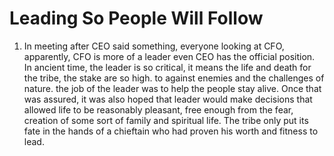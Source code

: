 # Leading So People Will Follow

1. In meeting after CEO said something, everyone looking at CFO, apparently, CFO is more of a leader even CEO has the official position. In ancient time, the leader is so critical, it means the life and death for the tribe, the stake are so high. to against enemies and the challenges of nature. the job of the leader was to help the people stay alive.  Once that was assured, it was also hoped that leader would make decisions that allowed life to be reasonably pleasant, free enough from the fear, creation of some sort of family and spiritual life.  The tribe only put its fate in the hands of a chieftain who had proven his worth and fitness to lead. 
